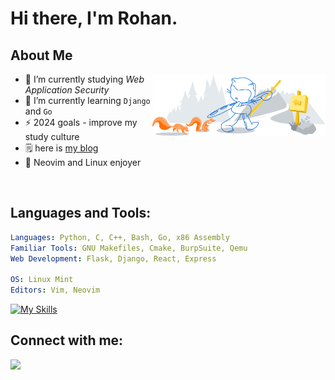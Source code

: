 
# Hi there, I'm Rohan.

## About Me 
<img width="55%" align="right" alt="Github" src="assets/header.svg" />


- 🔭 I’m currently studying *Web Application Security*
- 🌱 I’m currently learning `Django` and `Go`
- ⚡ 2024 goals - improve my study culture
- 🗒️ here is [my blog](https://snowkluster.github.io/)
- 🐧 Neovim and Linux enjoyer 
<br>


## Languages and Tools:
```yaml
Languages: Python, C, C++, Bash, Go, x86 Assembly
Familiar Tools: GNU Makefiles, Cmake, BurpSuite, Qemu
Web Development: Flask, Django, React, Express
  
OS: Linux Mint
Editors: Vim, Neovim
```
[![My Skills](https://skillicons.dev/icons?i=ts,express,flask,django,docker,nodejs,neovim,bash,c,linux,python,go,git)](https://skillicons.dev)


<h2 align="left">Connect with me:</h2>
<p align="left">
   <a href="https://www.linkedin.com/in/rohan-kaushik1/">
      <img src="https://skillicons.dev/icons?i=linkedin" />
   </a>
</p>

<!---
snow-kluster/snow-kluster is a ✨ special ✨ repository because its `README.md` (this file) appears on your GitHub profile.
You can click the Preview link to take a look at your changes.
--->
